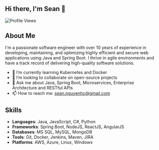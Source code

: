 ## Hi there, I'm Sean 👋

![Profile Views](https://komarev.com/ghpvc/?username=yourusername&color=blue)

## About Me

I'm a passionate software engineer with over 10 years of experience in developing, maintaining, and optimizing highly efficient and secure web applications using Java and Spring Boot. I thrive in agile environments and have a track record of delivering high-quality software solutions.

- 🌱 I’m currently learning Kubernetes and Docker
- 👯 I’m looking to collaborate on open-source projects
- 💬 Ask me about Java, Spring Boot, Microservices, Enterprise Architecture and RESTful APIs
- 📫 How to reach me: [sean.nguyenhc@gmail.com](mailto:sean.nguyenhc@gmail.com)

## Skills

- **Languages**: Java, JavaScript, C#, Python
- **Frameworks**: Spring Boot, NodeJS, ReactJS, AngularJS
- **Databases**: MS SQL, MySQL, MongoDB
- **Tools**: Git, Docker, Jenkins, Maven, JIRA
- **Platforms**: AWS, Azure, Linux, Windows
 
<!--
**cnguyen36/cnguyen36** is a ✨ _special_ ✨ repository because its `README.md` (this file) appears on your GitHub profile.

Here are some ideas to get you started:

- 🔭 I’m currently working on [ProjectName](https://github.com/cnguyen36/ProjectName)
- 🌱 I’m currently learning ...
- 👯 I’m looking to collaborate on ...
- 🤔 I’m looking for help with ...
- 💬 Ask me about ...
- 📫 How to reach me: ...
- 😄 Pronouns: ...
- ⚡ Fun fact: ...
-->
